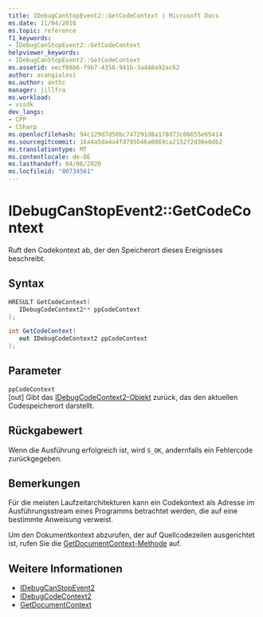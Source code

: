 ```yaml
---
title: IDebugCanStopEvent2::GetCodeContext | Microsoft Docs
ms.date: 11/04/2016
ms.topic: reference
f1_keywords:
- IDebugCanStopEvent2::GetCodeContext
helpviewer_keywords:
- IDebugCanStopEvent2::GetCodeContext
ms.assetid: eecf08b6-f9b7-4358-941b-3a448a92ac62
author: acangialosi
ms.author: anthc
manager: jillfra
ms.workload:
- vssdk
dev_langs:
- CPP
- CSharp
ms.openlocfilehash: 94c129d7d50bc747291d8a178d73c06655e65414
ms.sourcegitcommit: 16a4a5da4a4fd795b46a0869ca2152f2d36e6db2
ms.translationtype: MT
ms.contentlocale: de-DE
ms.lasthandoff: 04/06/2020
ms.locfileid: "80734561"
---
```

# <a name="idebugcanstopevent2getcodecontext"></a>IDebugCanStopEvent2::GetCodeContext
Ruft den Codekontext ab, der den Speicherort dieses Ereignisses beschreibt.

## <a name="syntax"></a>Syntax

```cpp
HRESULT GetCodeContext( 
   IDebugCodeContext2** ppCodeContext
);
```

```csharp
int GetCodeContext( 
   out IDebugCodeContext2 ppCodeContext
);
```

## <a name="parameters"></a>Parameter
`ppCodeContext`\
[out] Gibt das [IDebugCodeContext2-Objekt](../../../extensibility/debugger/reference/idebugcodecontext2.md) zurück, das den aktuellen Codespeicherort darstellt.

## <a name="return-value"></a>Rückgabewert
 Wenn die Ausführung erfolgreich ist, wird `S_OK`, andernfalls ein Fehlercode zurückgegeben.

## <a name="remarks"></a>Bemerkungen
 Für die meisten Laufzeitarchitekturen kann ein Codekontext als Adresse im Ausführungsstream eines Programms betrachtet werden, die auf eine bestimmte Anweisung verweist.

 Um den Dokumentkontext abzurufen, der auf Quellcodezeilen ausgerichtet ist, rufen Sie die [GetDocumentContext-Methode](../../../extensibility/debugger/reference/idebugcanstopevent2-getdocumentcontext.md) auf.

## <a name="see-also"></a>Weitere Informationen
- [IDebugCanStopEvent2](../../../extensibility/debugger/reference/idebugcanstopevent2.md)
- [IDebugCodeContext2](../../../extensibility/debugger/reference/idebugcodecontext2.md)
- [GetDocumentContext](../../../extensibility/debugger/reference/idebugcanstopevent2-getdocumentcontext.md)
